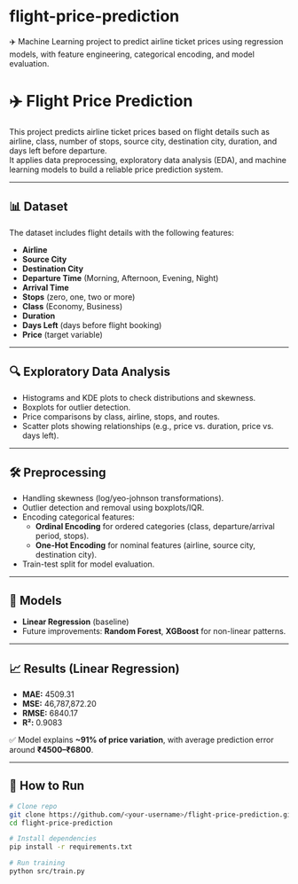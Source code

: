 # flight-price-prediction
✈️ Machine Learning project to predict airline ticket prices using regression models, with feature engineering, categorical encoding, and model evaluation.

# ✈️ Flight Price Prediction

This project predicts airline ticket prices based on flight details such as airline, class, number of stops, source city, destination city, duration, and days left before departure.  
It applies data preprocessing, exploratory data analysis (EDA), and machine learning models to build a reliable price prediction system.

---

## 📊 Dataset
The dataset includes flight details with the following features:
- **Airline**
- **Source City**
- **Destination City**
- **Departure Time** (Morning, Afternoon, Evening, Night)
- **Arrival Time**
- **Stops** (zero, one, two or more)
- **Class** (Economy, Business)
- **Duration**
- **Days Left** (days before flight booking)
- **Price** (target variable)

---

## 🔍 Exploratory Data Analysis
- Histograms and KDE plots to check distributions and skewness.  
- Boxplots for outlier detection.  
- Price comparisons by class, airline, stops, and routes.  
- Scatter plots showing relationships (e.g., price vs. duration, price vs. days left).  

---

## 🛠 Preprocessing
- Handling skewness (log/yeo-johnson transformations).  
- Outlier detection and removal using boxplots/IQR.  
- Encoding categorical features:
  - **Ordinal Encoding** for ordered categories (class, departure/arrival period, stops).  
  - **One-Hot Encoding** for nominal features (airline, source city, destination city).  
- Train-test split for model evaluation.  

---

## 🤖 Models
- **Linear Regression** (baseline)  
- Future improvements: **Random Forest**, **XGBoost** for non-linear patterns.  

---

## 📈 Results (Linear Regression)
- **MAE:** 4509.31  
- **MSE:** 46,787,872.20  
- **RMSE:** 6840.17  
- **R²:** 0.9083  

✅ Model explains **~91% of price variation**, with average prediction error around **₹4500–₹6800**.  

---

## 🚀 How to Run

```bash
# Clone repo
git clone https://github.com/<your-username>/flight-price-prediction.git
cd flight-price-prediction

# Install dependencies
pip install -r requirements.txt

# Run training
python src/train.py
